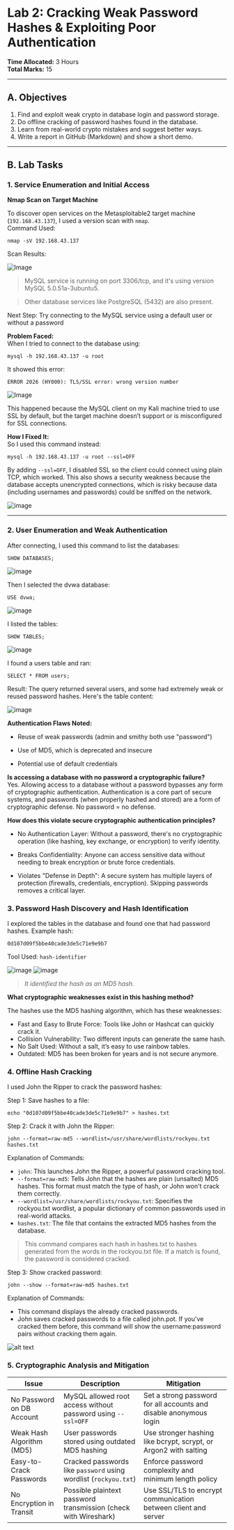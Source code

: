 # Lab 2: Cracking Weak Password Hashes & Exploiting Poor Authentication

**Time Allocated:** 3 Hours  
**Total Marks:** 15  

---

## A. Objectives

1. Find and exploit weak crypto in database login and password storage.
2. Do offline cracking of password hashes found in the database.
3. Learn from real-world crypto mistakes and suggest better ways.
4. Write a report in GitHub (Markdown) and show a short demo.

---

## B. Lab Tasks

### 1. Service Enumeration and Initial Access

**Nmap Scan on Target Machine**

To discover open services on the Metasploitable2 target machine (`192.168.43.137`), I used a version scan with `nmap`.  
Command Used:
```
nmap -sV 192.168.43.137
```

Scan Results:

![ Image ](https://github.com/user-attachments/assets/ea59511b-5a8f-4669-b473-557d061d7627)


> MySQL service is running on port 3306/tcp, and it's using version MySQL 5.0.51a-3ubuntu5.

> Other database services like PostgreSQL (5432) are also present.

Next Step: Try connecting to the MySQL service using a default user or without a password

**Problem Faced:**  
When I tried to connect to the database using:

```
mysql -h 192.168.43.137 -u root
```

It showed this error:

```
ERROR 2026 (HY000): TLS/SSL error: wrong version number
```

![ Image ](https://github.com/user-attachments/assets/d2eedb4e-b98b-4eb6-b33d-79a1a4ce5ff5)


This happened because the MySQL client on my Kali machine tried to use SSL by default, but the target machine doesn’t support or is misconfigured for SSL connections.

**How I Fixed It:**  
So I used this command instead:

```
mysql -h 192.168.43.137 -u root --ssl=OFF
```

By adding `--ssl=OFF`, I disabled SSL so the client could connect using plain TCP, which worked. This also shows a security weakness because the database accepts unencrypted connections, which is risky because data (including usernames and passwords) could be sniffed on the network.

![ image ](https://github.com/user-attachments/assets/76f1eace-ffea-449c-ab8a-d161cf71b1f9)


---

### 2. User Enumeration and Weak Authentication

After connecting, I used this command to list the databases:
```
SHOW DATABASES;
```

![ image ](https://github.com/user-attachments/assets/f520555f-86ea-435f-9262-3b9987a81b30)


Then I selected the dvwa database:
```
USE dvwa;
```

![ image ](https://github.com/user-attachments/assets/577e7cab-6bd6-4fa0-85ce-d0ffab6f2cb7)


I listed the tables:
```
SHOW TABLES;
```

![ image ](https://github.com/user-attachments/assets/a21c30e1-da8a-499c-882d-f7799854503b)


I found a users table and ran:
```
SELECT * FROM users;
```

Result:
The query returned several users, and some had extremely weak or reused password hashes. Here's the table content:

![ image ](https://github.com/user-attachments/assets/e72be647-d028-4259-a1e1-23f5e5c96abc)


**Authentication Flaws Noted:**

- Reuse of weak passwords (admin and smithy both use "password")
 
- Use of MD5, which is deprecated and insecure
 
- Potential use of default credentials

**Is accessing a database with no password a cryptographic failure?**  
Yes. Allowing access to a database without a password bypasses any form of cryptographic authentication. Authentication is a core part of secure systems, and passwords (when properly hashed and stored) are a form of cryptographic defense. No password = no defense.

**How does this violate secure cryptographic authentication principles?**  

- No Authentication Layer: Without a password, there's no cryptographic operation (like hashing, key exchange, or encryption) to verify identity.

- Breaks Confidentiality: Anyone can access sensitive data without needing to break encryption or brute force credentials.

- Violates "Defense in Depth": A secure system has multiple layers of protection (firewalls, credentials, encryption). Skipping passwords removes a critical layer.

### 3. Password Hash Discovery and Hash Identification

I explored the tables in the database and found one that had password hashes. Example hash:
```
0d107d09f5bbe40cade3de5c71e9e9b7
```
Tool Used: `hash-identifier`

![ image ](https://github.com/user-attachments/assets/5f3595a3-ed9b-4c57-bd6f-0721822d658e)
![ image ](https://github.com/user-attachments/assets/e0f97c6a-63d8-46aa-9759-4a8912dd956b)

> *It identified the hash as an MD5 hash.*

**What cryptographic weaknesses exist in this hashing method?**

The hashes use the MD5 hashing algorithm, which has these weaknesses:
- Fast and Easy to Brute Force: Tools like John or Hashcat can quickly crack it.
- Collision Vulnerability: Two different inputs can generate the same hash.
- No Salt Used: Without a salt, it’s easy to use rainbow tables.
- Outdated: MD5 has been broken for years and is not secure anymore.

### 4. Offline Hash Cracking

I used John the Ripper to crack the password hashes:

Step 1: Save hashes to a file:
```
echo "0d107d09f5bbe40cade3de5c71e9e9b7" > hashes.txt
```

Step 2: Crack it with John the Ripper:
```
john --format=raw-md5 --wordlist=/usr/share/wordlists/rockyou.txt hashes.txt
```
Explanation of Commands:
- `john`: This launches John the Ripper, a powerful password cracking tool.
- `--format=raw-md5`: Tells John that the hashes are plain (unsalted) MD5 hashes. This format must match the type of hash, or John won't crack them correctly.
- `--wordlist=/usr/share/wordlists/rockyou.txt`: Specifies the rockyou.txt wordlist, a popular dictionary of common passwords used in real-world attacks.
- `hashes.txt`: The file that contains the extracted MD5 hashes from the database.

> This command compares each hash in hashes.txt to hashes generated from the words in the rockyou.txt file. If a match is found, the password is considered cracked.

Step 3: Show cracked password:
```
john --show --format=raw-md5 hashes.txt
```
Explanation of Commands:
- This command displays the already cracked passwords.
- John saves cracked passwords to a file called john.pot. If you've cracked them before, this command will show the username:password pairs without cracking them again.

![alt text](screenshots/cracked_pass.png)

### 5. Cryptographic Analysis and Mitigation


| **Issue**                     | **Description**            | **Mitigation**                                                                 |
|------------------------------ |----------------------------|--------------------------------------------------------------------------------|
| No Password on DB Account     | MySQL allowed root access without password using `--ssl=OFF`                    | Set a strong password for all accounts and disable anonymous login|
| Weak Hash Algorithm (MD5)    | User passwords stored using outdated MD5 hashing                                | Use stronger hashing like bcrypt, scrypt, or Argon2 with salting|
| Easy-to-Crack Passwords      | Cracked passwords like `password` using wordlist (`rockyou.txt`)               | Enforce password complexity and minimum length policy|
| No Encryption in Transit     | Possible plaintext password transmission (check with Wireshark)                | Use SSL/TLS to encrypt communication between client and server|
